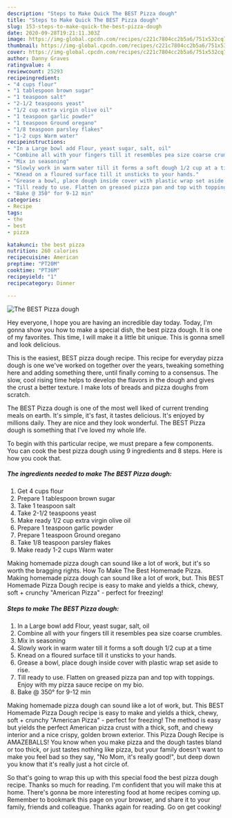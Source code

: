 ```yaml
---
description: "Steps to Make Quick The BEST Pizza dough"
title: "Steps to Make Quick The BEST Pizza dough"
slug: 153-steps-to-make-quick-the-best-pizza-dough
date: 2020-09-28T19:21:11.303Z
image: https://img-global.cpcdn.com/recipes/c221c7804cc2b5a6/751x532cq70/the-best-pizza-dough-recipe-main-photo.jpg
thumbnail: https://img-global.cpcdn.com/recipes/c221c7804cc2b5a6/751x532cq70/the-best-pizza-dough-recipe-main-photo.jpg
cover: https://img-global.cpcdn.com/recipes/c221c7804cc2b5a6/751x532cq70/the-best-pizza-dough-recipe-main-photo.jpg
author: Danny Graves
ratingvalue: 4
reviewcount: 25293
recipeingredient:
- "4 cups flour"
- "1 tablespoon brown sugar"
- "1 teaspoon salt"
- "2-1/2 teaspoons yeast"
- "1/2 cup extra virgin olive oil"
- "1 teaspoon garlic powder"
- "1 teaspoon Ground oregano"
- "1/8 teaspoon parsley flakes"
- "1-2 cups Warm water"
recipeinstructions:
- "In a Large bowl add Flour, yeast sugar, salt, oil"
- "Combine all with your fingers till it resembles pea size coarse crumbles."
- "Mix in seasoning"
- "Slowly work in warm water till it forms a soft dough 1/2 cup at a time"
- "Knead on a floured surface till it unsticks to your hands."
- "Grease a bowl, place dough inside cover with plastic wrap set aside to rise."
- "Till ready to use. Flatten on greased pizza pan and top with toppings. Enjoy with my pizza sauce recipe on my bio."
- "Bake @ 350° for 9-12 min"
categories:
- Recipe
tags:
- the
- best
- pizza

katakunci: the best pizza 
nutrition: 260 calories
recipecuisine: American
preptime: "PT20M"
cooktime: "PT36M"
recipeyield: "1"
recipecategory: Dinner

---
```



![The BEST Pizza dough](https://img-global.cpcdn.com/recipes/c221c7804cc2b5a6/751x532cq70/the-best-pizza-dough-recipe-main-photo.jpg)

Hey everyone, I hope you are having an incredible day today. Today, I'm gonna show you how to make a special dish, the best pizza dough. It is one of my favorites. This time, I will make it a little bit unique. This is gonna smell and look delicious.

This is the easiest, BEST pizza dough recipe. This recipe for everyday pizza dough is one we&#39;ve worked on together over the years, tweaking something here and adding something there, until finally coming to a consensus. The slow, cool rising time helps to develop the flavors in the dough and gives the crust a better texture. I make lots of breads and pizza doughs from scratch.

The BEST Pizza dough is one of the most well liked of current trending meals on earth. It's simple, it's fast, it tastes delicious. It's enjoyed by millions daily. They are nice and they look wonderful. The BEST Pizza dough is something that I've loved my whole life.


To begin with this particular recipe, we must prepare a few components. You can cook the best pizza dough using 9 ingredients and 8 steps. Here is how you cook that.

<!--inarticleads1-->

##### The ingredients needed to make The BEST Pizza dough:

1. Get 4 cups flour
1. Prepare 1 tablespoon brown sugar
1. Take 1 teaspoon salt
1. Take 2-1/2 teaspoons yeast
1. Make ready 1/2 cup extra virgin olive oil
1. Prepare 1 teaspoon garlic powder
1. Prepare 1 teaspoon Ground oregano
1. Take 1/8 teaspoon parsley flakes
1. Make ready 1-2 cups Warm water


Making homemade pizza dough can sound like a lot of work, but it&#39;s so worth the bragging rights. How To Make The Best Homemade Pizza. Making homemade pizza dough can sound like a lot of work, but. This BEST Homemade Pizza Dough recipe is easy to make and yields a thick, chewy, soft + crunchy &#34;American Pizza&#34; - perfect for freezing! 

<!--inarticleads2-->

##### Steps to make The BEST Pizza dough:

1. In a Large bowl add Flour, yeast sugar, salt, oil
1. Combine all with your fingers till it resembles pea size coarse crumbles.
1. Mix in seasoning
1. Slowly work in warm water till it forms a soft dough 1/2 cup at a time
1. Knead on a floured surface till it unsticks to your hands.
1. Grease a bowl, place dough inside cover with plastic wrap set aside to rise.
1. Till ready to use. Flatten on greased pizza pan and top with toppings. Enjoy with my pizza sauce recipe on my bio.
1. Bake @ 350° for 9-12 min


Making homemade pizza dough can sound like a lot of work, but. This BEST Homemade Pizza Dough recipe is easy to make and yields a thick, chewy, soft + crunchy &#34;American Pizza&#34; - perfect for freezing! The method is easy but yields the perfect American pizza crust with a thick, soft, and chewy interior and a nice crispy, golden brown exterior. This Pizza Dough Recipe is AMAZEBALLS! You know when you make pizza and the dough tastes bland or too thick, or just tastes nothing like pizza, but your family doesn&#39;t want to make you feel bad so they say, &#34;No Mom, it&#39;s really good!&#34;, but deep down you know that it&#39;s really just a hot circle of. 

So that's going to wrap this up with this special food the best pizza dough recipe. Thanks so much for reading. I'm confident that you will make this at home. There's gonna be more interesting food at home recipes coming up. Remember to bookmark this page on your browser, and share it to your family, friends and colleague. Thanks again for reading. Go on get cooking!
